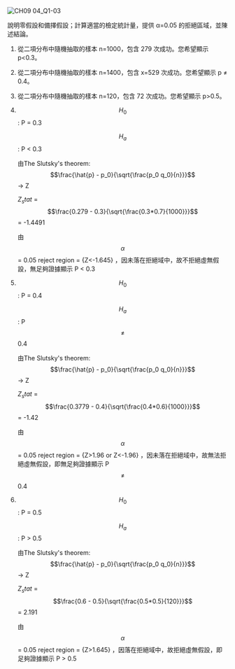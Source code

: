 ![CH09 04_Q1-03](https://github.com/user-attachments/assets/e3a940a0-676d-4666-9860-8c1b4edc7864)

說明零假設和備擇假設；計算適當的檢定統計量，提供 α=0.05 的拒絕區域，並陳述結論。

1. 從二項分布中隨機抽取的樣本 n=1000，包含 279 次成功。您希望顯示 p<0.3。
   
2. 從二項分布中隨機抽取的樣本 n=1400，包含 x=529 次成功。您希望顯示 p ≠ 0.4。
   
3. 從二項分布中隨機抽取的樣本 n=120，包含 72 次成功。您希望顯示 p>0.5。


1. $$H_0$$ : P = 0.3
   
   $$H_a$$ : P < 0.3

   由The Slutsky's theorem: $$\frac{\hat{p} - p_0}{\sqrt{\frac{p_0 q_0}{n}}}$$ -> Z

   $Z_stat$ = $$\frac{0.279 - 0.3}{\sqrt{\frac{0.3*0.7}{1000}}}$$ = -1.4491

   由 $$\alpha$$ = 0.05 reject region = {Z<-1.645} ，因未落在拒絕域中，故不拒絕虛無假設，無足夠證據顯示 P < 0.3


2. $$H_0$$ : P = 0.4
   
   $$H_a$$ : P $$\ne$$ 0.4

   由The Slutsky's theorem: $$\frac{\hat{p} - p_0}{\sqrt{\frac{p_0 q_0}{n}}}$$ -> Z

   $Z_stat$ = $$\frac{0.3779 - 0.4}{\sqrt{\frac{0.4*0.6}{1000}}}$$ = -1.42

   由 $$\alpha$$ = 0.05 reject region = {Z>1.96 or Z<-1.96} ，因未落在拒絕域中，故無法拒絕虛無假設，即無足夠證據顯示 P $$\ne$$ 0.4

3. $$H_0$$ : P = 0.5
   
   $$H_a$$ : P > 0.5

   由The Slutsky's theorem: $$\frac{\hat{p} - p_0}{\sqrt{\frac{p_0 q_0}{n}}}$$ -> Z

   $Z_stat$ = $$\frac{0.6 - 0.5}{\sqrt{\frac{0.5*0.5}{120}}}$$ = 2.191

   由 $$\alpha$$ = 0.05 reject region = {Z>1.645} ，因落在拒絕域中，故拒絕虛無假設，即足夠證據顯示 P > 0.5
